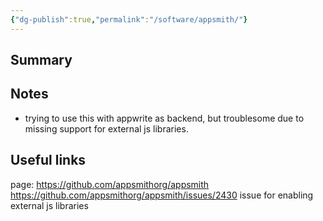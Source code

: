 ```yaml
---
{"dg-publish":true,"permalink":"/software/appsmith/"}
---
```



## Summary


## Notes
- trying to use this with appwrite as backend, but troublesome due to missing support for external js libraries.

## Useful links
page:  https://github.com/appsmithorg/appsmith
https://github.com/appsmithorg/appsmith/issues/2430 issue for enabling external js libraries